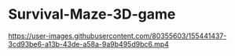 # Survival-Maze-3D-game

https://user-images.githubusercontent.com/80355603/155441437-3cd93be6-a13b-43de-a58a-9a9b495d9bc6.mp4


